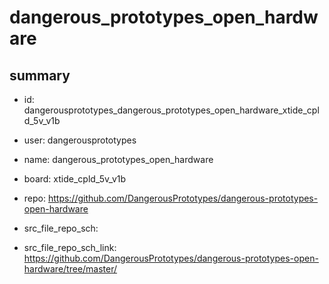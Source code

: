 # dangerous_prototypes_open_hardware
 
## summary 
* id: dangerousprototypes_dangerous_prototypes_open_hardware_xtide_cpld_5v_v1b
* user: dangerousprototypes
* name: dangerous_prototypes_open_hardware
* board: xtide_cpld_5v_v1b
* repo: https://github.com/DangerousPrototypes/dangerous-prototypes-open-hardware



* src_file_repo_sch: 
* src_file_repo_sch_link: https://github.com/DangerousPrototypes/dangerous-prototypes-open-hardware/tree/master/






